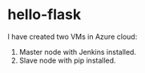 # hello-flask

I have created two VMs in Azure cloud:
1. Master node with Jenkins installed.
2. Slave node with pip installed.
